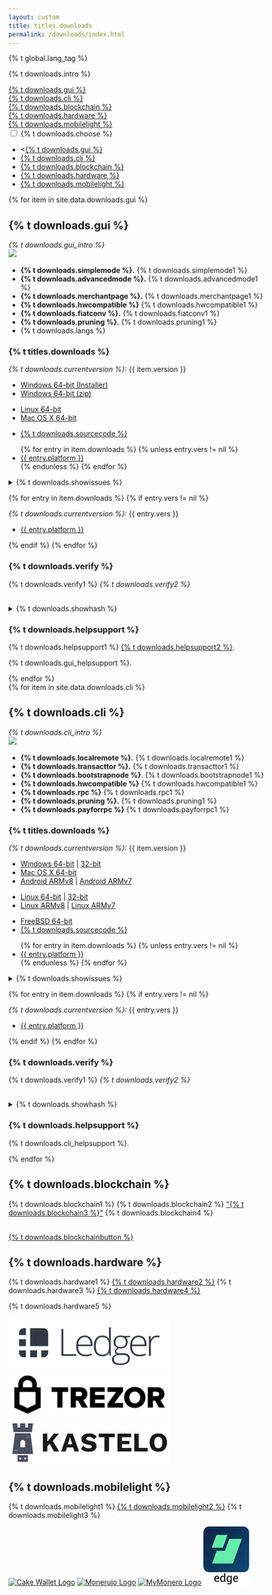 ```yaml
---
layout: custom
title: titles.downloads
permalink: /downloads/index.html
---
```


{% t global.lang_tag %}
<div class="downloads">
    <div class="container description">
    <p>{% t downloads.intro %}</p>
    </div>
    <!-- Downloads menu: desktop -->
    <div class="container full downdropdown">
        <div class="info-block download-nav row middle-xs between-xs" id="selections">
            <div class="col"><a href="#gui">{% t downloads.gui %}</a></div>
            <div class="col"><a href="#cli">{% t downloads.cli %}</a></div>
            <div class="col"><a href="#blockchain">{% t downloads.blockchain %}</a></div>
            <div class="col"><a href="#hardware">{% t downloads.hardware %}</a></div>
            <div class="col"><a href="#mobilelight">{% t downloads.mobilelight %}</a></div>
        </div>
    </div>
    <!-- End downloads menu: desktop -->
    <!-- Downloads menu: mobile -->
    <div class="container full">
      <div class="info-block row center-xs" id="pick-platform">
         <div class="mob dropdowndrop">
            <input id="check01" type="checkbox" name="menu"/>
            <label for="check01">{% t downloads.choose %}</label>
            <ul id="menu">
              <li><<a href="#gui">{% t downloads.gui %}</a></li>
              <li><a href="#cli">{% t downloads.cli %}</a></li>
              <li><a href="#blockchain">{% t downloads.blockchain %}</a></li>
              <li><a href="#hardware">{% t downloads.hardware %}</a></li>
              <li><a href="#mobilelight">{% t downloads.mobilelight %}</a></li>
            </ul>
          </div>
      </div>
    </div>
    <!-- End downloads menu: mobile -->
    <div class="download-platforms">
      <section class="container full">
        <!-- 'GUI Wallet' -->
        <div class="info-block">
        {% for item in site.data.downloads.gui %}
          <div class="row start-md">
            <div class="col-md-12 col-sm-12 col-xs-12">
              <h2 id="gui">{% t downloads.gui %}</h2>
                <i>{% t downloads.gui_intro %}</i>
            </div>
            <div class="col-md-7 col-sm-12 align-blocks">
                <img class="screen" src={% if site.lang == "en" %}"/img/downloads/gui.png"{% else %}"/img/downloads/{{site.lang}}/gui.png"{% endif %}>
            </div>
            <div class="col-md-5 col-sm-12 align-blocks">
              <ul class="logo">
                <li><b>{% t downloads.simplemode %}.</b> {% t downloads.simplemode1 %}</li>
                <li><b>{% t downloads.advancedmode %}.</b> {% t downloads.advancedmode1 %}</li>
                <li><b>{% t downloads.merchantpage %}.</b> {% t downloads.merchantpage1 %}</li>
                <li><b>{% t downloads.hwcompatible %}</b> {% t downloads.hwcompatible1 %}</li>
                <li><b>{% t downloads.fiatconv %}.</b> {% t downloads.fiatconv1 %}</li>
                <li><b>{% t downloads.pruning %}.</b> {% t downloads.pruning1 %}</li>
                <li>{% t downloads.langs %}</li>
              </ul>
            </div>
            <div class="col-md-12 col-sm-12 col-xs-12">
              <h3>{% t titles.downloads %}</h3>
                <p><i>{% t downloads.currentversion %}:</i> {{ item.version }}</p>
                <div class="row">
                  <div class="col-md-4 col-sm-4 col-xs-4 desktop-only">
                    <ul>
                      <li class="downloads"><span class="icon-windows"></span><a class="orange" href="https://downloads.getmonero.org/gui/win64install">Windows 64-bit (Installer)</a></li>
                     <li class="downloads"><span class="icon-windows"></span><a class="orange" href="https://downloads.getmonero.org/gui/win64">Windows 64-bit (zip)</a></li>
                    </ul>
                  </div>
                  <div class="col-md-4 col-sm-4 col-xs-4 desktop-only">
                    <ul>
                      <li class="downloads"><span class="icon-linux"></span><a class="orange" href="https://downloads.getmonero.org/gui/linux64">Linux 64-bit</a></li>
                      <li class="downloads"><span class="icon-apple"></span><a class="orange" href="https://downloads.getmonero.org/gui/mac64">Mac OS X 64-bit</a></li>
                    </ul>
                  </div>
                  <div class="col-md-4 col-sm-4 col-xs-4 desktop-only">
                    <ul>
                      <li class="downloads"><span class="icon-github"></span><a class="orange" href="https://github.com/monero-project/monero-gui">{% t downloads.sourcecode %}</a></li>
                    </ul>
                  </div>
                  <div class="mobile-only">
                    <ul class="nopadding">
                    {% for entry in item.downloads %}
                      {% unless entry.vers != nil %}
                      <li class="downloads"><span class="{{ entry.icon }}"></span><a class="orange" href="{{ entry.link }}">{{ entry.platform }}</a></li>
                      {% endunless %}
                    {% endfor %}
                    </ul>
                  </div>
                  <div class="col-md-12 col-sm-12 col-xs-12">
                  <p><details>
                       <summary>{% t downloads.showissues %}</summary>
                       <p><i>{% t downloads.yesissuesgui %}.</i></p>
                     </details></p>
                  {% for entry in item.downloads %}
                    {% if entry.vers != nil %}
                    <div class="col-md-12 col-sm-12 col-xs-12">
                      <p><i>{% t downloads.currentversion %}:</i> {{ entry.vers }}</p>
                      <ul>
                        <li class="downloads"><span class="{{ entry.icon }}"></span><a class="orange" href="{{ entry.link }}">{{ entry.platform }}</a></li>
                      </ul>
                    </div>
                    {% endif %}
                  {% endfor %}
                  <h3>{% t downloads.verify %}</h3>
                    <p>{% t downloads.verify1 %} <i>{% t downloads.verify2 %}</i></p><br>
                    <details>
                    <summary>{% t downloads.showhash %}</summary>
                     <p>{% t downloads.showhash1 %} <a href="https://getmonero.org/downloads/hashes.txt">getmonero.org/downloads/hashes.txt</a> {% t downloads.showhash2 %} <a href="https://github.com/monero-project/monero/blob/master/utils/gpg_keys/binaryfate.asc">{% t downloads.showhash3 %}</a>.</p>
                     <p>{% t downloads.showhash4 %} <a href="{{site.baseurl}}/resources/user-guides/verification-windows-beginner.html">{% t user-guides.verify-windows %}</a> - <a href="{{site.baseurl}}/resources/user-guides/verification-allos-advanced.html">{% t user-guides.verify-allos %}</a>.</p>
                     <dl>
                    {% for entry in item.downloads %}
                      {% unless entry.hash == nil %}
                    <dt><span class="{{ entry.icon }}"></span>{{ entry.platform }}</dt><dd class="hash">{{ entry.hash }}</dd>
                      {% endunless %}
                    {% endfor %}
                     </dl>
                  </details>
                  <h3>{% t downloads.helpsupport %}</h3>
                  <p>{% t downloads.helpsupport1 %} <a href="https://github.com/monero-ecosystem/monero-GUI-guide/releases">{% t downloads.helpsupport2 %}</a>.</p>
                  <p>{% t downloads.gui_helpsupport %}.</p>
                  </div>
                </div>    
            </div>
          </div>
        {% endfor %}  
        </div>
        <!-- End 'GUI Wallet' -->
        <!-- 'CLI Wallet' -->
        <div class="info-block">
        {% for item in site.data.downloads.cli %}
          <div class="row start-md">
            <div class="col-md-12 col-sm-12 col-xs-12">
              <h2 id="cli">{% t downloads.cli %}</h2>
                <i>{% t downloads.cli_intro %}</i>
            </div>
            <div class="col-md-7 col-sm-12 align-blocks">
                <img class="screen" src={% if site.lang == "en" %}"/img/downloads/cli.png"{% else %}"/img/downloads/{{site.lang}}/cli.png"{% endif %}>
            </div>
            <div class="col-md-5 col-sm-12 align-blocks">
              <ul class="logo">
                <li><b>{% t downloads.localremote %}.</b> {% t downloads.localremote1 %}</li>
                <li><b>{% t downloads.transacttor %}.</b> {% t downloads.transacttor1 %}</li>
                <li><b>{% t downloads.bootstrapnode %}</b>. {% t downloads.bootstrapnode1 %}</li>
                <li><b>{% t downloads.hwcompatible %}</b> {% t downloads.hwcompatible1 %}</li>
                <li><b>{% t downloads.rpc %}</b> {% t downloads.rpc1 %}</li>
                <li><b>{% t downloads.pruning %}.</b> {% t downloads.pruning1 %}</li>
                <li><b>{% t downloads.payforrpc %}</b> {% t downloads.payforrpc1 %}</li>
              </ul>
            </div>
            <div class="col-md-12 col-sm-12 col-xs-12">
              <h3>{% t titles.downloads %}</h3>
                <p><i>{% t downloads.currentversion %}:</i> {{ item.version }}</p>
                <div class="row">
                  <div class="col-md-4 col-sm-4 col-xs-4 desktop-only">
                    <ul>
                      <li class="downloads"><span class="icon-windows"></span><a class="orange" href="https://downloads.getmonero.org/cli/win64">Windows 64-bit</a> | <a class="orange" href="https://downloads.getmonero.org/cli/win32">32-bit</a></li>
                      <li class="downloads"><span class="icon-apple"></span><a class="orange" href="https://downloads.getmonero.org/cli/mac64">Mac OS X 64-bit</a></li>
                      <li class="downloads"><span class="icon-android"></span><a class="orange" href="https://downloads.getmonero.org/cli/androidarm8">Android ARMv8</a> | <a class="orange" href="https://downloads.getmonero.org/cli/androidarm7">Android ARMv7</a></li>
                    </ul>
                  </div>
                  <div class="col-md-4 col-sm-4 col-xs-4 desktop-only">
                    <ul>
                      <li class="downloads"><span class="icon-linux"></span><a class="orange" href="https://downloads.getmonero.org/cli/linux64">Linux 64-bit</a> | <a class="orange" href="https://downloads.getmonero.org/cli/linux32">32-bit</a></li>
                      <li class="downloads"><span class="icon-linux"></span><a class="orange" href="https://downloads.getmonero.org/cli/linuxarm8">Linux ARMv8</a> | <a class="orange" href="https://downloads.getmonero.org/cli/linuxarm7">Linux ARMv7</a></li>
                    </ul>
                  </div>
                  <div class="col-md-4 col-sm-4 col-xs-4 desktop-only">
                    <ul>
                      <li class="downloads"><span class="icon-freebsd"></span><a class="orange" href="https://downloads.getmonero.org/cli/freebsd64">FreeBSD 64-bit</a></li>
                      <li class="downloads"><span class="icon-github"></span><a class="orange" href="https://github.com/monero-project/monero">{% t downloads.sourcecode %}</a></li>
                    </ul>
                  </div>
                  <div class="mobile-only">
                    <ul class="nopadding">
                      {% for entry in item.downloads %}
                        {% unless entry.vers != nil %}
                          <li class="downloads"><span class="{{ entry.icon }}"></span><a class="orange" href="{{ entry.link }}">{{ entry.platform }}</a></li>
                        {% endunless %}
                      {% endfor %}
                    </ul>
                </div>
                <div class="col-md-12 col-sm-12 col-xs-12">
                <p><details>
                     <summary>{% t downloads.showissues %}</summary>
                       <p><i>{% t downloads.noissues %}.</i></p>
                     </details></p>
                </div>
                </div>
                {% for entry in item.downloads %}
                    {% if entry.vers != nil %}
                    <div class="col-md-12 col-sm-12 col-xs-12">
                      <p><i>{% t downloads.currentversion %}:</i> {{ entry.vers }}</p>
                      <ul>
                        <li class="downloads"><span class="{{ entry.icon }}"></span><a class="orange" href="{{ entry.link }}">{{ entry.platform }}</a></li>
                      </ul>
                    </div>
                    {% endif %}
                  {% endfor %}
                <div class="col-md-12 col-sm-12 col-xs-12">
                <h3>{% t downloads.verify %}</h3>
                <p>{% t downloads.verify1 %} <i>{% t downloads.verify2 %}</i></p><br>
                  <details>
                    <summary>{% t downloads.showhash %}</summary>
                     <p>{% t downloads.showhash1 %} <a href="https://getmonero.org/downloads/hashes.txt">getmonero.org/downloads/hashes.txt</a> {% t downloads.showhash2 %} <a href="https://github.com/monero-project/monero/blob/master/utils/gpg_keys/binaryfate.asc">{% t downloads.showhash3 %}</a>.</p>
                     <p>{% t downloads.showhash4 %} <a href="{{site.baseurl}}/resources/user-guides/verification-windows-beginner.html">{% t user-guides.verify-windows %}</a> - <a href="{{site.baseurl}}/resources/user-guides/verification-allos-advanced.html">{% t user-guides.verify-allos %}</a>.</p>
                      <dl>
                     {% for entry in item.downloads %}
                       {% unless entry.hash == nil %}
                         <dt><span class="{{ entry.icon }}"></span>{{ entry.platform }}</dt><dd class="hash">{{ entry.hash }}</dd>
                       {% endunless %}
                    {% endfor %}
                      </dl>
                  </details>
                <h3>{% t downloads.helpsupport %}</h3>
                  <p>{% t downloads.cli_helpsupport %}.</p>
                </div>
            </div>
          </div>
        {% endfor %}  
        </div>
      </section>
      <!-- End 'CLI Wallet' -->
            <section class="container full">
                <!-- 'Import Blockchain' -->
                <div class="info-block">
                    <h2 id="blockchain">{% t downloads.blockchain %}</h2>
                        <div class="row">
                            <div class="col-md-12 col-sm-12 col-xs-12">
                            </div>
                            <div class="col-md-12 col-sm-12 col-xs-12">
                                <p>{% t downloads.blockchain1 %} {% t downloads.blockchain2 %} <a href="{{site.baseurl}}/resources/user-guides/importing_blockchain.html">"{% t downloads.blockchain3 %}"</a> {% t downloads.blockchain4 %}</p><br>
                                <div class="center-xs"><a class="btn-link btn-auto btn-primary" href="https://downloads.getmonero.org/blockchain.raw">{% t downloads.blockchainbutton %}</a></div>
                            </div>
                        </div>
                </div>
                <!-- End 'Import Blockchain' -->
            </section>
            <section class="container full">
                <div class="info-block">
                <!-- 'Hardware Wallets' -->
                  <h2 id="hardware">{% t downloads.hardware %}</h2>
                        <div class="row">
                            <div class="col-md-12 col-sm-12 col-xs-12">
                                <p>{% t downloads.hardware1 %} <a href="https://forum.getmonero.org/9/work-in-progress/88149/dedicated-monero-hardware-wallet" target="_blank" rel="noreferrer, noopener">{% t downloads.hardware2 %}</a> {% t downloads.hardware3 %} <a href="https://github.com/LedgerHQ/blue-app-monero" target="_blank" rel="noreferrer, noopener">{% t downloads.hardware4 %}</a></p>
                                <p>{% t downloads.hardware5 %}</p>
                            </div>
                        </div>
                        <div class="row mob-wallets center-xs">
                            <a href="https://www.ledger.com/monero-wallet/"><img src="/img/ledger.png"></a>
                            <a href="https://wiki.trezor.io/Monero_(XMR)"><img src="/img/trezor.png"></a>
                        </div>
                        <div class="row mob-wallets center-xs">
                            <a href="https://github.com/monero-project/kastelo"><img src="/img/kastelo.png"></a>
                        </div>                    
                </div>
                <!-- End 'Hardware Wallets' -->
            </section>
            <section class="container full">
                <!-- 'Mobile & Light Wallets' -->
                <div class="info-block">
                  <h2 id="mobilelight">{% t downloads.mobilelight %}</h2>
                        <div class="row">
                            <div class="col-md-12 col-sm-12 col-xs-12">
                                <p>{% t downloads.mobilelight1 %} <a href="/community/hangouts/"> {% t downloads.mobilelight2 %}</a> {% t downloads.mobilelight3 %}</p>
                            </div>
                        </div>
                        <div class="row between-xs mob-wallets">
                                <a href="https://cakewallet.io"><img style="height: 115px;"  src="/img/cakewallet.png" alt="Cake Wallet Logo"></a>
                                <a href="https://monerujo.io"><img style="height: 115px;" src="/img/Monerujo-wallet.png" alt="Monerujo Logo"></a>
                                <a href="https://mymonero.com"><img src="/img/mymonero.png" alt="MyMonero Logo"></a>
                                <a href="https://edge.app/"><img style="height: 115px;" src="/img/edge-wallet.png" alt="Edge Logo"></a>
                        </div>
                </div>
                <!-- End 'Mobile & Light Wallets' -->
            </section>
    </div>
    <a href="#" class="arrow-up"><i></i></a>
</div>
